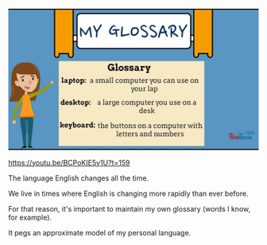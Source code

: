 ![Banner](./banner.jpg) 

<https://youtu.be/BCPoKIE5y1U?t=159>

The language English changes all the time.

We live in times where English is changing more rapidly than ever before.

For that reason, it's important to maintain my own glossary (words I know, for
example).

It pegs an approximate model of my personal language.
